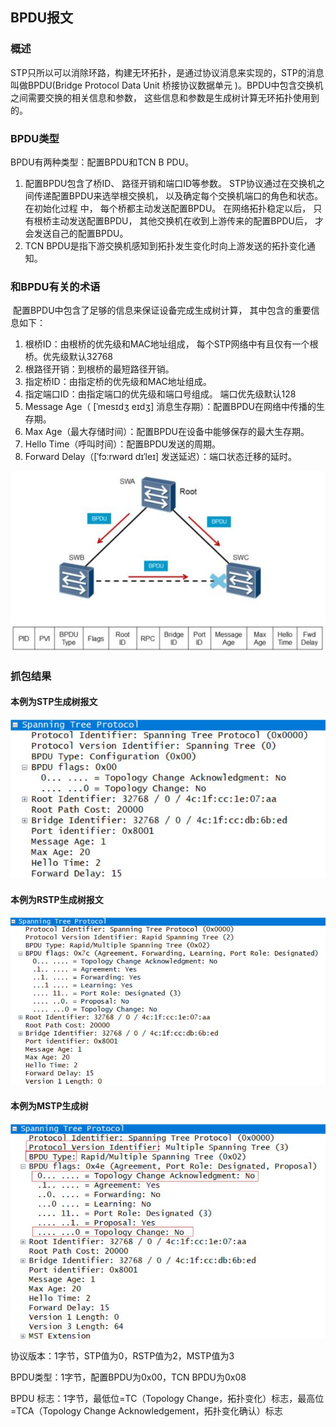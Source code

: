 ## BPDU报文

### 概述

​	STP只所以可以消除环路，构建无环拓扑，是通过协议消息来实现的，STP的消息叫做BPDU(Bridge  Protocol  Data  Unit 桥接协议数据单元 )。BPDU中包含交换机之间需要交换的相关信息和参数， 这些信息和参数是生成树计算无环拓扑使用到的。



### BPDU类型

BPDU有两种类型：配置BPDU和TCN B PDU。

1. 配置BPDU包含了桥ID、 路径开销和端口ID等参数。 STP协议通过在交换机之间传递配置BPDU来选举根交换机，  以及确定每个交换机端口的角色和状态。  在初始化过程 中， 每个桥都主动发送配置BPDU。 在网络拓扑稳定以后， 只有根桥主动发送配置BPDU， 其他交换机在收到上游传来的配置BPDU后， 才会发送自己的配置BPDU。
2. TCN  BPDU是指下游交换机感知到拓扑发生变化时向上游发送的拓扑变化通知。



### 和BPDU有关的术语

​	配置BPDU中包含了足够的信息来保证设备完成生成树计算， 其中包含的重要信息如下：

1. 根桥ID：由根桥的优先级和MAC地址组成， 每个STP网络中有且仅有一个根桥。优先级默认32768
2. 根路径开销：到根桥的最短路径开销。
3. 指定桥ID：由指定桥的优先级和MAC地址组成。
4. 指定端口ID：由指定端口的优先级和端口号组成。 端口优先级默认128
5.  Message Age（ [ˈmesɪdʒ eɪdʒ] 消息生存期）：配置BPDU在网络中传播的生存期。
6. Max Age（最大存储时间）：配置BPDU在设备中能够保存的最大生存期。
7. Hello Time（呼叫时间）：配置BPDU发送的周期。
8. Forward Delay（[ˈfɔːrwərd dɪˈleɪ] 发送延迟）：端口状态迁移的延时。

![图片1](images/图片1.png)

### 抓包结果

#### 	本例为STP生成树报文

![图片2](images/图片2.png)

#### 	本例为RSTP生成树报文

![图片3](images/图片3.png)

#### 	

#### 	本例为MSTP生成树

![图片4](images/图片4.png)

协议版本：1字节，STP值为0，RSTP值为2，MSTP值为3

BPDU类型：1字节，配置BPDU为0x00，TCN BPDU为0x08

BPDU 标志：1字节，最低位=TC（Topology Change，拓扑变化）标志，最高位=TCA（Topology Change Acknowledgement，拓扑变化确认）标志